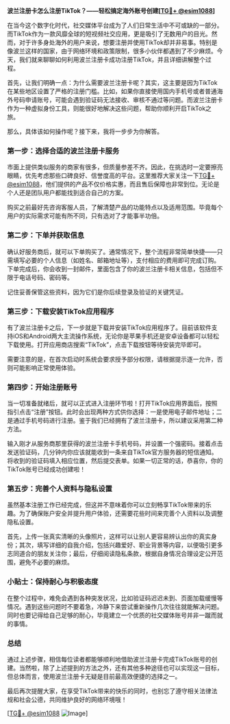 **波兰注册卡怎么注册TikTok？——轻松搞定海外账号创建[[TG💪+ @esim1088](https://t.me/s/esim1088)]**

在当今这个数字化时代，社交媒体平台成为了人们日常生活中不可或缺的一部分。而TikTok作为一款风靡全球的短视频社交应用，更是吸引了无数用户的目光。然而，对于许多身处海外的用户来说，想要注册并使用TikTok却并非易事。特别是像波兰这样的国家，由于网络环境和政策限制，很多小伙伴都遇到了不少麻烦。今天，我们就来聊聊如何利用波兰注册卡成功注册TikTok，并且详细讲解整个过程。

首先，让我们明确一点：为什么需要波兰注册卡呢？其实，这主要是因为TikTok在某些地区设置了严格的注册门槛。比如，如果你直接使用国内手机号或者普通海外号码申请账号，可能会遇到验证码无法接收、审核不通过等问题。而波兰注册卡作为一种虚拟身份工具，则能很好地解决这些问题，帮助你顺利开启TikTok之旅。

那么，具体该如何操作呢？接下来，我将一步步为你解答。

### 第一步：选择合适的波兰注册卡服务

市面上提供类似服务的商家有很多，但质量参差不齐。因此，在挑选时一定要擦亮眼睛，优先考虑那些口碑良好、信誉度高的平台。这里推荐大家关注一下[TG💪+ @esim1088](https://t.me/s/esim1088)，他们提供的产品不仅价格实惠，而且售后保障也非常到位。无论是个人还是团队用户都能找到适合自己的方案。

购买之前最好先咨询客服人员，了解清楚产品的功能特点以及适用范围。毕竟每个用户的实际需求可能有所不同，只有选对了才能事半功倍。

### 第二步：下单并获取信息

确认好服务商后，就可以下单购买了。通常情况下，整个流程非常简单快捷——只需填写必要的个人信息（如姓名、邮箱地址等），支付相应的费用即可完成订购。下单完成后，你会收到一封邮件，里面包含了你的波兰注册卡相关信息，包括但不限于电话号码、密码等。

记住妥善保管这些资料，因为它们是你后续登录及验证的关键凭证。

### 第三步：下载安装TikTok应用程序

有了波兰注册卡之后，下一步就是下载并安装TikTok应用程序了。目前该软件支持iOS和Android两大主流操作系统，无论你是苹果手机还是安卓设备都可以轻松下载使用。打开应用商店搜索“TikTok”，点击下载按钮等待安装完毕即可。

需要注意的是，在首次启动时系统会要求授予部分权限，请根据提示逐一允许，否则可能影响正常使用体验。

### 第四步：开始注册账号

当一切准备就绪后，就可以正式进入注册环节啦！打开TikTok应用界面后，按照指引点击“注册”按钮。此时会出现两种方式供你选择：一是使用电子邮件地址；二是通过手机号码进行注册。鉴于我们已经拥有了波兰注册卡，所以建议采用第二种方法。

输入刚才从服务商那里获得的波兰注册卡手机号码，并设置一个强密码。接着点击发送验证码，几分钟内你应该就能收到一条来自TikTok官方服务器的短信通知。将收到的验证码填入相应位置，然后提交表单。如果一切正常的话，恭喜你，你的TikTok账号已经成功创建啦！

### 第五步：完善个人资料与隐私设置

虽然基本注册工作已经完成，但这并不意味着你可以立刻畅享TikTok带来的乐趣。为了确保账户安全并提升用户体验，还需要花些时间来完善个人资料以及调整隐私设置。

首先，上传一张真实清晰的头像照片，这样可以让别人更容易辨认出你的真实身份；其次，填写详细的自我介绍，包括兴趣爱好、职业背景等内容，以便吸引更多志同道合的朋友关注你；最后，仔细阅读隐私条款，根据自身情况合理设定公开范围，避免不必要的麻烦。

### 小贴士：保持耐心与积极态度

在整个过程中，难免会遇到各种突发状况，比如验证码迟迟未到、页面加载缓慢等情况。遇到这些问题时不要着急，冷静下来尝试重新操作几次往往就能解决问题。同时也要记得给自己足够的耐心，毕竟建立一个优质的社交媒体账号并非一蹴而就的事情。

### 总结

通过上述步骤，相信每位读者都能够顺利地借助波兰注册卡完成TikTok账号的创建。当然啦，除了上述提到的方法之外，还有其他多种途径也可以实现这一目标，但总体而言，使用波兰注册卡无疑是目前最高效便捷的选择之一。

最后再次提醒大家，在享受TikTok带来的快乐的同时，也别忘了遵守相关法律法规和社会公德，共同维护良好的网络环境哦！

[[TG💪+ @esim1088](https://t.me/s/esim1088) ![Image](https://i.postimg.cc/4NQfJmqS/Snipaste-2025-05-13-00-14-12.png)]